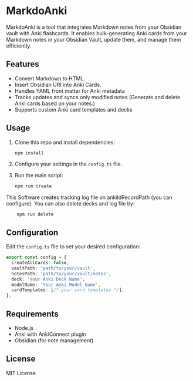 # MarkdoAnki
MarkdoAnki is a tool that integrates Markdown notes from your Obsidian vault with Anki flashcards. It enables bulk-generating Anki cards from your Markdown notes in your Obsidian Vault, update them, and manage them efficiently.

## Features
- Convert Markdown to HTML.
- Insert Obsidian URI into Anki Cards.
- Handles YAML front matter for Anki metadata
- Tracks updates and syncs only modified notes (Generate and delete Anki cards based on your notes.)
- Supports custom Anki card templates and decks

## Usage

1. Clone this repo and install dependencies:
    ```sh
    npm install
    ```

2. Configure your settings in the `config.ts` file.

3. Run the main script:
    ```sh
    npm run create
    ```



This Software creates tracking log file on ankiIdRecordPath (you can configure).
You can also delete decks and log file by:
```
    npm run delete
```

## Configuration

Edit the `config.ts` file to set your desired configuration:

```typescript
export const config = {
  createAllCards: false,
  vaultPath: 'path/to/your/vault',
  notesPath: 'path/to/your/vault/notes',
  deck: 'Your Anki Deck Name',
  modelName: 'Your Anki Model Name',
  cardTemplates: [/* your card templates */],
};
```

## Requirements
- Node.js
- Anki with AnkiConnect plugin
- Obsidian (for note management)

## License
MIT License
